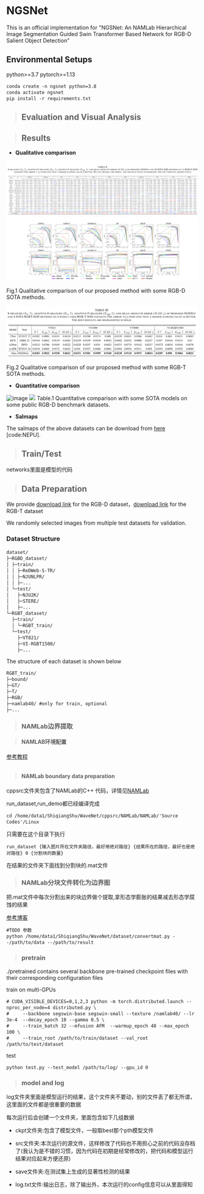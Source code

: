 # NGSNet

This is an official implementation for "NGSNet: An NAMLab Hierarchical Image Segmentation Guided Swin Transformer Based Network for RGB-D Salient Object Detection"



## Environmental Setups

python>=3.7 pytorch>=1.13

```
conda create -n ngsnet python=3.8
conda activate ngsnet
pip install -r requirements.txt
```


>## Evaluation and Visual Analysis

>## Results
* **Qualitative comparison**  

![](./ngs_table.png)
![](./pr_curve.png)

Fig.1 Qualitative comparison of our proposed method with some RGB-D SOTA methods.  

![](./rgbt_table.png)

Fig.2 Qualitative comparison of our proposed method with some RGB-T SOTA methods.

* **Quantitative comparison** 

![image](./)
![](./)
Table.1 Quantitative comparison with some SOTA models on some public RGB-D benchmark datasets. 


* **Salmaps**   

The salmaps of the above datasets can be download from [here]() [code:NEPU].

>## Train/Test

networks里面是模型的代码

>## Data Preparation

We provide [download link](https://pan.baidu.com/s/1dZ47EX1ttETSE3jF8Km-5w&pwd=yial) for the RGB-D dataset，[download link](https://pan.baidu.com/s/1dZ47EX1ttETSE3jF8Km-5w&pwd=yial) for the RGB-T dataset

We randomly selected images from multiple test datasets for validation.

### Dataset Structure

```
dataset/
├─RGBD_dataset/
│ ├─train/
│ │ ├─ReDWeb-S-TR/
│ │ ├─NJUNLPR/
│ │ ├─...
│ └─test/
│   ├─NJU2K/
│   ├─STERE/
│   ├─...
└─RGBT_dataset/
  ├─train/
  │ └─RGBT_train/
  └─test/
    ├─VT821/
    ├─VI-RGBT1500/
    ├─...
```
The structure of each dataset is shown below
```
RGBT_train/
├─bound/
├─GT/
├─T/
├─RGB/
├─namlab40/ #only for train, optional
├─...
```

>### NAMLab边界提取

>#### NAMLAB环境配置

[参考教程](https://waltpeter.github.io/open-cv-basic/install-opencv-ubuntu-cpp/index.html)

```

```

>#### NAMLab boundary data preparation

cppsrc文件夹包含了NAMLab的C++ 代码，详情见[NAMLab](https://github.com/YunpingZheng/NAMLab)


run_dataset,run_demo都已经编译完成

```
cd /home/data1/ShiqiangShu/WaveNet/cppsrc/NAMLab/NAMLab/'Source Codes'/Linux
```

只需要在这个目录下执行

```
run_dataset {输入图片所在文件夹路径，最好用绝对路径} {结果所在的路径，最好也是绝对路径} 0 {分割块的数量}
```

在结果的文件夹下面找到分割块的.mat文件

>### NAMLab分块文件转化为边界图

把.mat文件中每次分割出来的块边界做个提取,拿形态学膨胀的结果减去形态学腐蚀的结果

[参考博客](https://blog.csdn.net/wangjia2575525474/article/details/117919453)


```
#TODO 参数
python /home/data1/ShiqiangShu/WaveNet/dataset/convertmat.py --/path/to/data --/path/to/result
```

>### pretrain

./pretrained contains several backbone pre-trained checkpoint files with their corresponding configuration files

train on multi-GPUs

```
# CUDA_VISIBLE_DEVICES=0,1,2,3 python -m torch.distributed.launch --nproc_per_node=4 distributed.py \
#     --backbone segswin-base segswin-small --texture /namlab40/ --lr 3e-4  --decay_epoch 10 --gamma 0.5 \
#     --train_batch 32 --mfusion AFM  --warmup_epoch 40 --max_epoch 100 \
#     --train_root /path/to/train/dataset --val_root /path/to/test/dataset
```

test 
```
python test.py --test_model /path/to/log/ --gpu_id 0
```

>### model and log

log文件夹里面是模型运行的结果，这个文件夹不要动，别的文件丢了都无所谓，这里面的文件都是很重要的数据

每次运行后会创建一个文件夹，里面包含如下几组数据

+ ckpt文件夹:包含了模型文件，一般取best那个pth模型文件

+ src文件夹:本次运行的源文件，这样修改了代码也不用担心之前的代码没存档了(我认为是不错的习惯，因为代码在初期是经常修改的，把代码和模型运行结果对应起来方便还原)

+ save文件夹:在测试集上生成的显著性检测的结果

+ log.txt文件:输出日志，除了输出外，本次运行的config信息可以从里面得知



